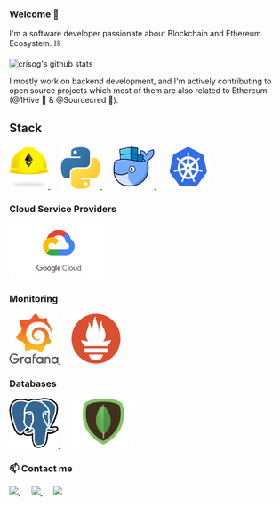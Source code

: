 ### Welcome 👋

<!--
**crisog/crisog** is a ✨ _special_ ✨ repository because its `README.md` (this file) appears on your GitHub profile.
-->

I'm a software developer passionate about Blockchain and Ethereum Ecosystem. ⛓️

![crisog's github stats](https://github-readme-stats.vercel.app/api?username=crisog&hide=issues&show_icons=true&theme=onedark)

I mostly work on backend development, and I'm actively contributing to open source projects which most of them are also related to Ethereum (@1Hive 🐝 & @Sourcecred 🌾).

## Stack

<p float="left">
  <a href="http://hardhat.org/" target="_blank" >
    <img src="https://raw.githubusercontent.com/crisog/crisog/master/assets/hardhat.png"  height="75" />
  </a>&nbsp;&nbsp;&nbsp;&nbsp;
  <a href="http://python.org/" target="_blank" >
    <img src="https://raw.githubusercontent.com/crisog/crisog/master/assets/python.png"  height="75" />
  </a>&nbsp;&nbsp;&nbsp;&nbsp;
  <a href="https://www.docker.com/" target="_blank" >
    <img src="https://raw.githubusercontent.com/crisog/crisog/master/assets/docker.png"  height="80" /> 
  </a>&nbsp;&nbsp;&nbsp;&nbsp;
  <a href="https://kubernetes.io/" target="_blank" >
    <img src="https://raw.githubusercontent.com/crisog/crisog/master/assets/k8s.png"  height="80" />
  </a>
 </p>
  
### Cloud Service Providers
  
 <p float="left">
  <a href="https://cloud.google.com/" target="_blank" >
    <img src="https://raw.githubusercontent.com/crisog/crisog/master/assets/gcp.png"  height="100" />
  </a>
 </p>
  
### Monitoring
  
 <p float="left">
  <a href="https://grafana.com/" target="_blank" >
    <img src="https://raw.githubusercontent.com/crisog/crisog/master/assets/grafana.png" height="90" />
  </a>&nbsp;&nbsp;&nbsp;&nbsp;
  <a href="https://prometheus.io/" target="_blank" >
    <img src="https://raw.githubusercontent.com/crisog/crisog/master/assets/prometheus.png" height="90" />
  </a>
</p>

### Databases
  
 <p float="left">
  <a href="https://www.postgresql.org/" target="_blank" >
    <img src="https://raw.githubusercontent.com/crisog/crisog/master/assets/postgresql.png" height="90" >
  </a>&nbsp;&nbsp;&nbsp;&nbsp;
  <a href="https://www.mongodb.com/" target="_blank" >
    <img src="https://raw.githubusercontent.com/crisog/crisog/master/assets/mongo.png" height="90" />
  </a>
</p>

### 📫 Contact me
  <p float="left">
  <a href="https://www.linkedin.com/in/crisog/" target="_blank" >
    <img src="https://img.shields.io/badge/LinkedIn-0077B5?style=for-the-badge&logo=linkedin&logoColor=white" />
  </a>&nbsp;&nbsp;&nbsp;&nbsp;
  <a href="https://twitter.com/0xOrtega" target="_blank" >
    <img src="https://img.shields.io/badge/Twitter-1DA1F2?style=for-the-badge&logo=twitter&logoColor=white" />
  </a>&nbsp;&nbsp;&nbsp;&nbsp;
  <a href="mailto:ortega.cpp@gmail.com" target="_blank" >
    <img src="https://img.shields.io/badge/Gmail-D14836?style=for-the-badge&logo=gmail&logoColor=white" />
  </a>
</p>



